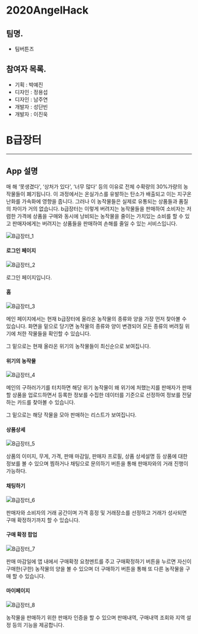 # 2020AngelHack

## 팀명.
- 팀버튼즈

## 참여자 목록.

- 기획 : 박예진
- 디자인 : 정용섭
- 디자인 : 남주연
- 개발자 : 성단빈
- 개발자 : 이진욱

# B급장터

-----

## App 설명

매 해 ‘못생겼다', ‘상처가 있다', ‘너무 많다' 등의 이유로 전체 수확량의 30%가량의 농작물들이 폐기됩니다.
이 과정에서는 온실가스를 유발하는 탄소가 배출되고 이는 지구온난화를 가속화에 영향을 줍니다. 
그러나 이 농작물들은 실제로 유통되는 상품들과 품질의 차이가 거의 없습니다. 
b급장터는 이렇게 버려지는 농작물들을 판매하여 소비자는 저렴한 가격에 상품을 구매와 동시에 낭비되는 농작물을 줄이는 가치있는 소비를 할 수 있고 판매자에게는 버려지는 상품들을 판매하여 손해를 줄일 수 있는 서비스입니다.

![B급장터_1](https://github.com/jwlee07/2020AngelHack/blob/develop/AngelHack/image/B%EA%B8%89%EC%9E%A5%ED%84%B0_1.png)

#### 로그인 페이지

![B급장터_2](https://github.com/jwlee07/2020AngelHack/blob/develop/AngelHack/image/B%EA%B8%89%EC%9E%A5%ED%84%B0_2.png)

로그인 페이지입니다.


#### 홈

![B급장터_3](https://github.com/jwlee07/2020AngelHack/blob/develop/AngelHack/image/B%EA%B8%89%EC%9E%A5%ED%84%B0_3.png)

메인 페이지에서는 현재  b급장터에 올라온 농작물의 종류와 양을 가장 먼저 찾아볼 수 있습니다. 화면을 밑으로 당기면 농작물의 종류와 양이 변경되어 모든 종류의 버려질 위기에 처한 작물들을 확인할 수 있습니다.

그 밑으로는 현재 올라온 위기의 농작물들이 최신순으로 보여집니다.


#### 위기의 농작물

![B급장터_4](https://github.com/jwlee07/2020AngelHack/blob/develop/AngelHack/image/B%EA%B8%89%EC%9E%A5%ED%84%B0_4.png)


메인의 구하러가기를 터치하면 해당 위기 농작물이 왜 위기에 처했는지를 판매자가 
판매할 상품을 업로드하면서 등록한 정보를 수집한 데이터를 기준으로 선정하여 
정보를 전달하는 카드를 찾아볼 수 있습니다. 

그 밑으로는 해당 작물을 모아 판매하는 리스트가 보여집니다.


#### 상품상세

![B급장터_5](https://github.com/jwlee07/2020AngelHack/blob/develop/AngelHack/image/B%EA%B8%89%EC%9E%A5%ED%84%B0_5.png)


상품의 이미지, 무게, 가격, 판매 마감일,
판매자 프로필, 상품 상세설명 등 상품에 대한 정보를 볼 수 있으며 찜하거나 
채팅으로 문의하기 버튼을 통해 판매자와의 거래 진행이 가능하다.


#### 채팅하기

![B급장터_6](https://github.com/jwlee07/2020AngelHack/blob/develop/AngelHack/image/B%EA%B8%89%EC%9E%A5%ED%84%B0_6.png)


판매자와 소비자의 거래 공간이며 가격 흥정 및 거래장소를 선정하고 거래가 성사되면
구매 확정하기까지 할 수 있습니다.


#### 구매 확정 팝업

![B급장터_7](https://github.com/jwlee07/2020AngelHack/blob/develop/AngelHack/image/B%EA%B8%89%EC%9E%A5%ED%84%B0_7.png)


판매 마감일에 앱 내에서 구매확정 요청멘트를  주고 구매확정하기 버튼을 누르면 
자신이 구매한(구한) 농작물의 양을 볼 수 있으며 더 구매하기 버튼을 통해
또 다른 농작물을 구매 할 수 있습니다.


#### 마이페이지

![B급장터_8](https://github.com/jwlee07/2020AngelHack/blob/develop/AngelHack/image/B%EA%B8%89%EC%9E%A5%ED%84%B0_8.png)


농작물을 판매하기 위한 판매자 인증을 할 수 있으며 판매내역, 구매내역 조회와 지역 
설정 등의 기능을 제공합니다.







